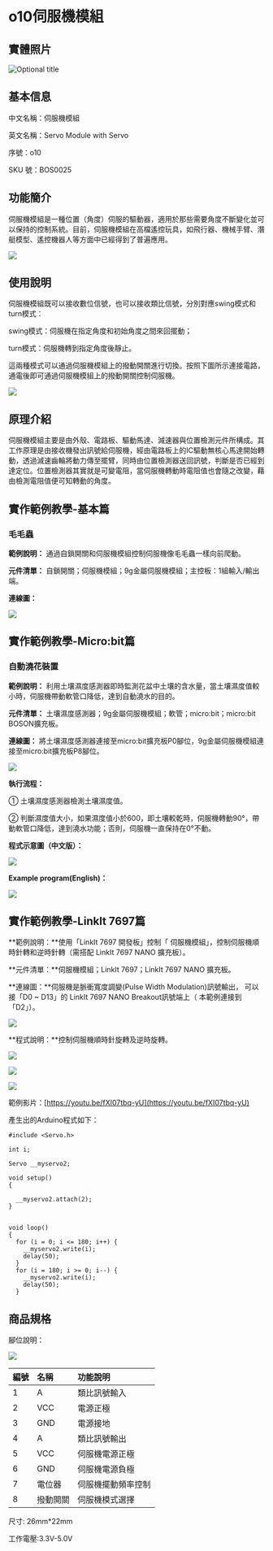 # o10伺服機模組

## 實體照片

![Optional title](../../../.gitbook/assets/boson-duo-ji-kong-zhi-mo-kuai-shi-wu-tu.jpg)

## 基本信息

中文名稱：伺服機模組

英文名稱：Servo Module with Servo

序號：o10

SKU 號：BOS0025

## 功能簡介

伺服機模組是一種位置（角度）伺服的驅動器，適用於那些需要角度不斷變化並可以保持的控制系統。目前，伺服機模組在高檔遙控玩具，如飛行器、機械手臂、潛艇模型、遙控機器人等方面中已經得到了普遍應用。

![](../../../.gitbook/assets/servo_module_with_servo_intro.png)

## 使用說明

伺服機模組既可以接收數位信號，也可以接收類比信號，分別對應swing模式和turn模式：

swing模式：伺服機在指定角度和初始角度之間來回擺動；

turn模式：伺服機轉到指定角度後靜止。

這兩種模式可以通過伺服機模組上的撥動開關進行切換。按照下圖所示連接電路，通電後即可通過伺服機模組上的撥動開關控制伺服機。

![](../../../.gitbook/assets/servo_module_with_servo_ui%20%282%29.png)

## 原理介紹

伺服機模組主要是由外殼、電路板、驅動馬達、減速器與位置檢測元件所構成。其工作原理是由接收機發出訊號給伺服機，經由電路板上的IC驅動無核心馬達開始轉動，透過減速齒輪將動力傳至擺臂，同時由位置檢測器送回訊號，判斷是否已經到達定位。位置檢測器其實就是可變電阻，當伺服機轉動時電阻值也會隨之改變，藉由檢測電阻值便可知轉動的角度。

## 實作範例教學-基本篇

### **毛毛蟲**

**範例說明：** 通過自鎖開關和伺服機模組控制伺服機像毛毛蟲一樣向前爬動。

**元件清單：** 自鎖開關；伺服機模組；9g金屬伺服機模組；主控板：1組輸入/輸出端。

**連線圖：**

![](../../../.gitbook/assets/boson_自锁开关_应用样例4_连线图%20%283%29.png)

## 實作範例教學-Micro:bit篇

### **自動澆花裝置**

**範例說明：** 利用土壤濕度感測器即時監測花盆中土壤的含水量，當土壤濕度值較小時，伺服機帶動軟管口降低，達到自動澆水的目的。

**元件清單：** 土壤濕度感測器；9g金屬伺服機模組；軟管；micro:bit；micro:bit BOSON擴充板。

**連線圖：** 將土壤濕度感測器連接至micro:bit擴充板P0腳位，9g金屬伺服機模組連接至micro:bit擴充板P8腳位。

![](../../../.gitbook/assets/boson9g-jin-shu-duo-ji-mo-kuai-zi-dong-jiao-hua-zhuang-zhi-lian-xian-tu%20%282%29.png)

**執行流程：**

① 土壤濕度感測器檢測土壤濕度值。

② 判斷濕度值大小，如果濕度值小於600，即土壤較乾時，伺服機轉動90°，帶動軟管口降低，達到澆水功能；否則，伺服機一直保持在0°不動。

**程式示意圖（中文版）：**

![](../../../.gitbook/assets/servo_module_with_servo_prg_ch_tw.png)

**Example program\(English\)：**

![](../../../.gitbook/assets/boson_舵机控制模块_自动浇花装置程序示意图英文版%20%282%29.png)

## 實作範例教學-LinkIt 7697篇

**範例說明：**使用「LinkIt 7697 開發板」控制「 伺服機模組」，控制伺服機順時針轉和逆時針轉（需搭配 LinkIt 7697 NANO 擴充板）。

**元件清單：**伺服機模組；LinkIt 7697；LinkIt 7697 NANO 擴充板。

**連線圖：**伺服機是脈衝寬度調變\(Pulse Width Modulation\)訊號輸出， 可以接「D0 ~ D13」的 LinkIt 7697 NANO Breakout訊號端上（ 本範例連接到「D2」）。

![](../../../.gitbook/assets/servo_module_7697_1.jpg)

**程式說明：**控制伺服機順時針旋轉及逆時旋轉。

![](../../../.gitbook/assets/servo_module_7697_2.jpg)

![](../../../.gitbook/assets/servo_module_7697_3.jpg)

![](../../../.gitbook/assets/servo_module_7697_4.jpg)

範例影片：[https://youtu.be/fXI07tbq-yU](https://youtu.be/fXI07tbq-yU)

產生出的Arduino程式如下：

```text
#include <Servo.h>

int i;

Servo __myservo2;

void setup()
{

  __myservo2.attach(2);
}


void loop()
{
  for (i = 0; i <= 180; i++) {
    __myservo2.write(i);
    delay(50);
  }
  for (i = 180; i >= 0; i--) {
    __myservo2.write(i);
    delay(50);
  }
```

## 商品規格

腳位說明：

![](../../../.gitbook/assets/servo_module_with_servo_spec.png)

| **編號** | **名稱** | **功能說明** |
| :--- | :--- | :--- |
| 1 | A | 類比訊號輸入 |
| 2 | VCC | 電源正極 |
| 3 | GND | 電源接地 |
| 4 | A | 類比訊號輸出 |
| 5 | VCC | 伺服機電源正極 |
| 6 | GND | 伺服機電源負極 |
| 7 | 電位器 | 伺服機擺動頻率控制 |
| 8 | 撥動開關 | 伺服機模式選擇 |

尺寸: 26mm\*22mm

工作電壓:3.3V-5.0V

